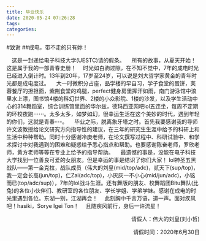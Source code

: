 ```yaml
---
title: 毕业快乐
date: 2020-05-24 07:26:28
tags:
categories:
---
```

#致谢
##成电，带不走的只有妳！

&emsp;这是一封递给电子科技大学(UESTC)请的假条。
&emsp;所有的故事，从夏天开始！这是属于我的一部青春史册！
&emsp;时光如白驹过隙，在不知不觉中，7年的成电时光已经进入倒计时。13年到20年，17岁至24岁，可以说是刘大哲学家黄金的青年时光都是成电度过。
&emsp;大一时微积分占座，品学楼的早自习，学子食堂的蛋饼，芙蓉餐厅的担担面，紫荆食堂的鸡腿，perfect健身房里挥汗如雨，南门游泳馆中浪里水上漂，图书馆4楼的科幻世界、2楼的小众影院、1楼的沙发，以及学生活动中心的314舞蹈室，综合训练馆里面的华尔兹，德玛西亚网吧lol五连坐，每周不定期的环校夜跑⋯⋯。太多太多，如梦如幻，很幸运生活在这个美妙的时代，遇到年轻的你们，这就是青春---。
&emsp;毕业之际，脱离象牙塔之时。首先我要感谢我的导师许文波教授给论文研究方向指导性的建议，在三年的研究生生涯中给予的科研上和生活中种种帮助。同时十分感谢冷庚老师，在论文撰写过程中、科研试验中、和学术探讨中对我遇到的困难和疑惑给予悉心指点和帮助。也要感谢陈奋老师，罗欣老师，黄方老师等等在专业上给予的指导帮助。
&emsp;最遗憾的事是，没能在电子科技大学找到一位善良可爱的女朋友。但是幸运的事是结识了你们大家！
lol神圣五黑战队——第一金克拉，战队成员（伟大的刘皇(mid/top/adc)，贰天下(sup/top)，我一定会长高(jun/top)，仁Zai(adc/top)，小灰灰一不小心(mid/jun/adc)，小铭而已(top/adc/sup)），7年的lol战斗生涯。还有舞版的朋友、校舞蹈团Bitu舞队(比兔)的各位小伙伴们、教研室的各位朋友、学长学姐、学弟学妹。感谢在成电的时光里遇到各位。东湖一别，江湖再会！
&emsp;此刻胸中千言万语，道一声。面对疾风吧！hasiki，Sorye Igei Ton！
&emsp;且随疾风前行，身后一许流星！


<p align="right">请假人：伟大的刘皇(刘小哲)</p>
<p align="right">请假时间：2020年6月30日</p>
